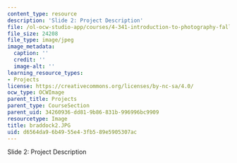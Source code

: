 ```yaml
---
content_type: resource
description: 'Slide 2: Project Description'
file: /ol-ocw-studio-app/courses/4-341-introduction-to-photography-fall-2002/d6564da96b4955e43fb589e5905307ac_braddock2.JPG
file_size: 24208
file_type: image/jpeg
image_metadata:
  caption: ''
  credit: ''
  image-alt: ''
learning_resource_types:
- Projects
license: https://creativecommons.org/licenses/by-nc-sa/4.0/
ocw_type: OCWImage
parent_title: Projects
parent_type: CourseSection
parent_uid: 34260936-dd81-9b86-831b-996996bc9909
resourcetype: Image
title: braddock2.JPG
uid: d6564da9-6b49-55e4-3fb5-89e5905307ac
---
```

Slide 2: Project Description